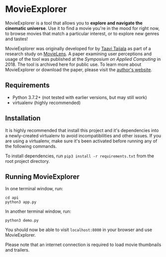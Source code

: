 # MovieExplorer

MovieExplorer is a tool that allows you to **explore and navigate the cinematic universe**. Use it to find a movie you're in the mood for right now, to browse movies that match a particular interest, or to explore new genres and tastes!

MovieExplorer was originally developed for by [Taavi Taijala](https://taavi.taijala.com/) as part of a research study on [MovieLens](https://movielens.org/). A paper examining user perceptions and usage of the tool was published at the _Symposium on Applied Computing_ in 2018. The tool is archived here for public use. To learn more about MovieExplorer or download the paper, please visit the [author's website](https://taavi.taijala.com/).

## Requirements

- Python 3.7.2+ (not tested with earlier versions, but may still work)
- virtualenv (highly recommended)

## Installation

It is highly recommended that install this project and it's dependencies into a newly-created virtualenv to avoid incompatibilities and other issues. If you are using a virtualenv, make sure it's been activated before running any of the following commands.

To install dependencies, run `pip3 install -r requirements.txt` from the root project directory. 

## Running MovieExplorer

In one terminal window, run:

```
cd api
python3 app.py
```

In another terminal window, run:

```
python3 demo.py
```

You should now be able to visit `localhost:8000` in your browser and use MovieExplorer.

Please note that an internet connection is required to load movie thumbnails and trailers.